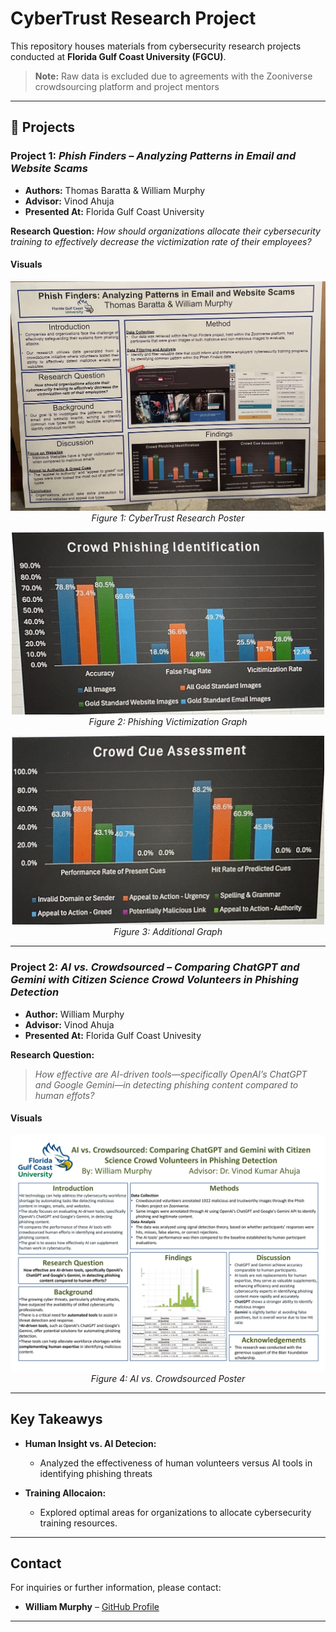 # CyberTrust Research Project
This repository houses materials from cybersecurity research projects conducted at **Florida Gulf Coast University (FGCU)**.

> **Note:** Raw data is excluded due to agreements with the Zooniverse crowdsourcing platform and project mentors

---

## 📂 Projects

### Project 1: *Phish Finders – Analyzing Patterns in Email and Website Scams*

- **Authors:** Thomas Baratta & William Murphy
- **Advisor:** Vinod Ahuja
- **Presented At:** Florida Gulf Coast University

**Research Question:**   *How should organizations allocate their cybersecurity training to effectively decrease the victimization rate of their employees?*

####  Visuals

<p align="center">
  <img src="https://raw.githubusercontent.com/William-M3/CyberTrust-Research-Project/main/Readme%20Images/Poster1.jpg" alt="CyberTrust Research Poster" width="600">
  <br><em>Figure 1: CyberTrust Research Poster</em>
</p>

<p align="center">
  <img src="https://raw.githubusercontent.com/William-M3/CyberTrust-Research-Project/main/Readme%20Images/Poster1Graph1.jpg" alt="Phishing Victimization Graph" width="500">
  <br><em>Figure 2: Phishing Victimization Graph</em>
</p>

<p align="center">
  <img src="https://raw.githubusercontent.com/William-M3/CyberTrust-Research-Project/main/Readme%20Images/Poster1Graph2.jpg" alt="Additional Graph" width="500">
  <br><em>Figure 3: Additional Graph</em>
</p>

---

###  Project 2: *AI vs. Crowdsourced – Comparing ChatGPT and Gemini with Citizen Science Crowd Volunteers in Phishing Detection*

- **Author:** William Murphy
- **Advisor:** Vinod Ahuja
- **Presented At:** Florida Gulf Coast Univesity

**Research Question:** 
> *How effective are AI-driven tools—specifically OpenAI’s ChatGPT and Google Gemini—in detecting phishing content compared to human effots?*

####  Visuals

<p align="center">
  <img src="https://raw.githubusercontent.com/William-M3/CyberTrust-Research-Project/main/Readme%20Images/Poster2.jpg" alt="AI vs. Crowdsourced Poster" width="600">
  <br><em>Figure 4: AI vs. Crowdsourced Poster</em
</p>

---

##  Key Takeawys

- **Human Insight vs. AI Detecion:**
  - Analyzed the effectiveness of human volunteers versus AI tools in identifying phishing threats

- **Training Allocaion:**
  - Explored optimal areas for organizations to allocate cybersecurity training resources.

---

##  Contact

For inquiries or further information, please contact:

- **William Murphy** – [GitHub Profile](https://github.com/William-M3)

---

